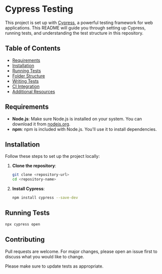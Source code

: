 # Cypress Testing 

This project is set up with [Cypress](https://www.cypress.io/), a powerful testing framework for web applications. This README will guide you through setting up Cypress, running tests, and understanding the test structure in this repository.

## Table of Contents
- [Requirements](#requirements)
- [Installation](#installation)
- [Running Tests](#running-tests)
- [Folder Structure](#folder-structure)
- [Writing Tests](#writing-tests)
- [CI Integration](#ci-integration)
- [Additional Resources](#additional-resources)

## Requirements

- **Node.js**: Make sure Node.js is installed on your system. You can download it from [nodejs.org](https://nodejs.org/).
- **npm**: npm is included with Node.js. You'll use it to install dependencies.

## Installation

Follow these steps to set up the project locally:

1. **Clone the repository**:

   ```bash
   git clone <repository-url>
   cd <repository-name>

2. **Install Cypress**:
   ```bash
   npm install cypress --save-dev

## Running Tests

```bash
npx cypress open
```

## Contributing

Pull requests are welcome. For major changes, please open an issue first
to discuss what you would like to change.

Please make sure to update tests as appropriate.

